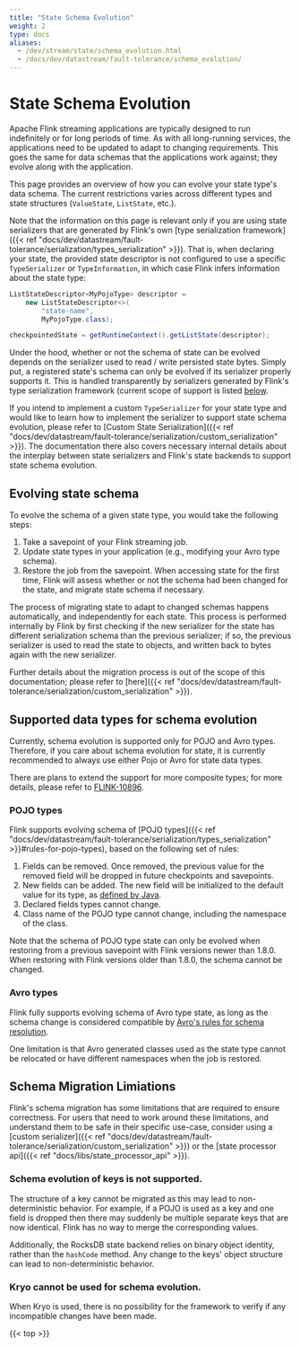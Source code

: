 ```yaml
---
title: "State Schema Evolution"
weight: 2
type: docs
aliases:
  - /dev/stream/state/schema_evolution.html
  - /docs/dev/datastream/fault-tolerance/schema_evolution/
---
```

<!--
Licensed to the Apache Software Foundation (ASF) under one
or more contributor license agreements.  See the NOTICE file
distributed with this work for additional information
regarding copyright ownership.  The ASF licenses this file
to you under the Apache License, Version 2.0 (the
"License"); you may not use this file except in compliance
with the License.  You may obtain a copy of the License at

  http://www.apache.org/licenses/LICENSE-2.0

Unless required by applicable law or agreed to in writing,
software distributed under the License is distributed on an
"AS IS" BASIS, WITHOUT WARRANTIES OR CONDITIONS OF ANY
KIND, either express or implied.  See the License for the
specific language governing permissions and limitations
under the License.
-->

# State Schema Evolution

Apache Flink streaming applications are typically designed to run indefinitely or for long periods of time.
As with all long-running services, the applications need to be updated to adapt to changing requirements.
This goes the same for data schemas that the applications work against; they evolve along with the application.

This page provides an overview of how you can evolve your state type's data schema. 
The current restrictions varies across different types and state structures (`ValueState`, `ListState`, etc.).

Note that the information on this page is relevant only if you are using state serializers that are
generated by Flink's own [type serialization framework]({{< ref "docs/dev/datastream/fault-tolerance/serialization/types_serialization" >}}).
That is, when declaring your state, the provided state descriptor is not configured to use a specific `TypeSerializer`
or `TypeInformation`, in which case Flink infers information about the state type:

```java
ListStateDescriptor<MyPojoType> descriptor =
    new ListStateDescriptor<>(
        "state-name",
        MyPojoType.class);

checkpointedState = getRuntimeContext().getListState(descriptor);
```

Under the hood, whether or not the schema of state can be evolved depends on the serializer used to read / write
persisted state bytes. Simply put, a registered state's schema can only be evolved if its serializer properly
supports it. This is handled transparently by serializers generated by Flink's type serialization framework
(current scope of support is listed [below](#supported-data-types-for-schema-evolution).

If you intend to implement a custom `TypeSerializer` for your state type and would like to learn how to implement
the serializer to support state schema evolution, please refer to
[Custom State Serialization]({{< ref "docs/dev/datastream/fault-tolerance/serialization/custom_serialization" >}}).
The documentation there also covers necessary internal details about the interplay between state serializers and Flink's
state backends to support state schema evolution.

## Evolving state schema

To evolve the schema of a given state type, you would take the following steps:

 1. Take a savepoint of your Flink streaming job.
 2. Update state types in your application (e.g., modifying your Avro type schema).
 3. Restore the job from the savepoint. When accessing state for the first time, Flink will assess whether or not
 the schema had been changed for the state, and migrate state schema if necessary.

The process of migrating state to adapt to changed schemas happens automatically, and independently for each state.
This process is performed internally by Flink by first checking if the new serializer for the state has different
serialization schema than the previous serializer; if so, the previous serializer is used to read the state to objects,
and written back to bytes again with the new serializer.

Further details about the migration process is out of the scope of this documentation; please refer to
[here]({{< ref "docs/dev/datastream/fault-tolerance/serialization/custom_serialization" >}}).

## Supported data types for schema evolution

Currently, schema evolution is supported only for POJO and Avro types. Therefore, if you care about schema evolution for
state, it is currently recommended to always use either Pojo or Avro for state data types.

There are plans to extend the support for more composite types; for more details,
please refer to [FLINK-10896](https://issues.apache.org/jira/browse/FLINK-10896).

### POJO types

Flink supports evolving schema of [POJO types]({{< ref "docs/dev/datastream/fault-tolerance/serialization/types_serialization" >}}#rules-for-pojo-types), 
based on the following set of rules:

 1. Fields can be removed. Once removed, the previous value for the removed field will be dropped in future checkpoints and savepoints.
 2. New fields can be added. The new field will be initialized to the default value for its type, as
    [defined by Java](https://docs.oracle.com/javase/tutorial/java/nutsandbolts/datatypes.html).
 3. Declared fields types cannot change.
 4. Class name of the POJO type cannot change, including the namespace of the class.

Note that the schema of POJO type state can only be evolved when restoring from a previous savepoint with Flink versions
newer than 1.8.0. When restoring with Flink versions older than 1.8.0, the schema cannot be changed.

### Avro types

Flink fully supports evolving schema of Avro type state, as long as the schema change is considered compatible by
[Avro's rules for schema resolution](http://avro.apache.org/docs/current/spec.html#Schema+Resolution).

One limitation is that Avro generated classes used as the state type cannot be relocated or have different
namespaces when the job is restored.

## Schema Migration Limiations

Flink's schema migration has some limitations that are required to ensure correctness. For users that need to work
around these limitations, and understand them to be safe in their specific use-case, consider using
a [custom serializer]({{< ref "docs/dev/datastream/fault-tolerance/serialization/custom_serialization" >}}) or the
[state processor api]({{< ref "docs/libs/state_processor_api" >}}).

### Schema evolution of keys is not supported.

The structure of a key cannot be migrated as this may lead to non-deterministic behavior. 
For example, if a POJO is used as a key and one field is dropped then there may suddenly be 
multiple separate keys that are now identical. Flink has no way to merge the corresponding values. 

Additionally, the RocksDB state backend relies on binary object identity, rather than the `hashCode` method. Any change to the keys' object structure can lead to non-deterministic behavior.  

### **Kryo** cannot be used for schema evolution.  

When Kryo is used, there is no possibility for the framework to verify if any incompatible changes have been made.

{{< top >}}
